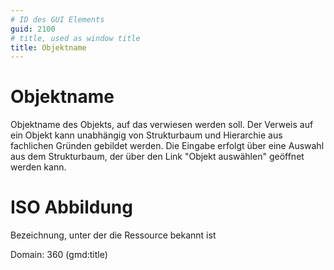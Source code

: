 ```yaml
---
# ID des GUI Elements
guid: 2100
# title, used as window title
title: Objektname
---
```


# Objektname

Objektname des Objekts, auf das verwiesen werden soll. Der Verweis auf ein Objekt kann unabhängig von Strukturbaum und Hierarchie aus fachlichen Gründen gebildet werden. Die Eingabe erfolgt über eine Auswahl aus dem Strukturbaum, der über den Link "Objekt auswählen" geöffnet werden kann.


# ISO Abbildung

Bezeichnung, unter der die Ressource bekannt ist

Domain: 360 (gmd:title)
